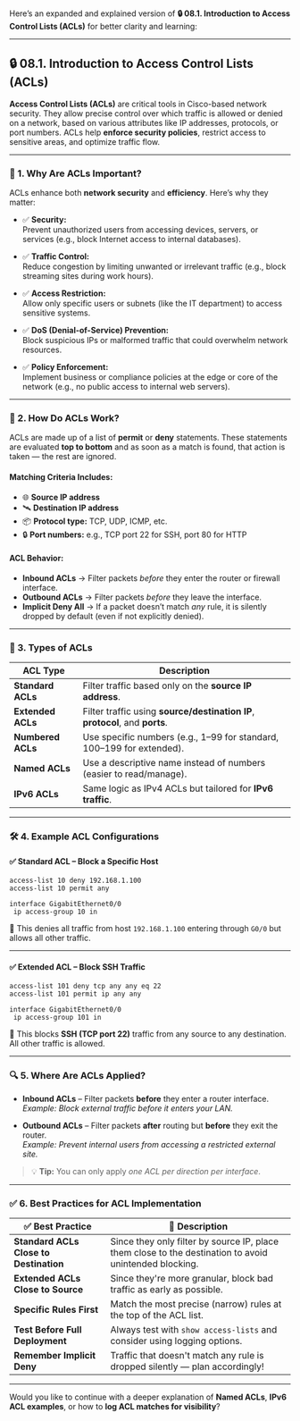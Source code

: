 Here’s an expanded and explained version of **🔒 08.1. Introduction to Access Control Lists (ACLs)** for better clarity and learning:

---

## 🔒 **08.1. Introduction to Access Control Lists (ACLs)**

**Access Control Lists (ACLs)** are critical tools in Cisco-based network security. They allow precise control over which traffic is allowed or denied on a network, based on various attributes like IP addresses, protocols, or port numbers. ACLs help **enforce security policies**, restrict access to sensitive areas, and optimize traffic flow.

---

### 🌟 1. Why Are ACLs Important?

ACLs enhance both **network security** and **efficiency**. Here’s why they matter:

- ✅ **Security:**  
  Prevent unauthorized users from accessing devices, servers, or services (e.g., block Internet access to internal databases).

- ✅ **Traffic Control:**  
  Reduce congestion by limiting unwanted or irrelevant traffic (e.g., block streaming sites during work hours).

- ✅ **Access Restriction:**  
  Allow only specific users or subnets (like the IT department) to access sensitive systems.

- ✅ **DoS (Denial-of-Service) Prevention:**  
  Block suspicious IPs or malformed traffic that could overwhelm network resources.

- ✅ **Policy Enforcement:**  
  Implement business or compliance policies at the edge or core of the network (e.g., no public access to internal web servers).

---

### 🔑 2. How Do ACLs Work?

ACLs are made up of a list of **permit** or **deny** statements. These statements are evaluated **top to bottom** and as soon as a match is found, that action is taken — the rest are ignored.

#### Matching Criteria Includes:
- 🌐 **Source IP address**
- 🛰️ **Destination IP address**
- 📦 **Protocol type:** TCP, UDP, ICMP, etc.
- 🔒 **Port numbers:** e.g., TCP port 22 for SSH, port 80 for HTTP

#### ACL Behavior:
- **Inbound ACLs** → Filter packets *before* they enter the router or firewall interface.
- **Outbound ACLs** → Filter packets *before* they leave the interface.
- **Implicit Deny All** → If a packet doesn’t match *any* rule, it is silently dropped by default (even if not explicitly denied).

---

### 📌 3. Types of ACLs

| **ACL Type**      | **Description**                                                                 |
|-------------------|---------------------------------------------------------------------------------|
| **Standard ACLs** | Filter traffic based only on the **source IP address**.                         |
| **Extended ACLs** | Filter traffic using **source/destination IP**, **protocol**, and **ports**.    |
| **Numbered ACLs** | Use specific numbers (e.g., 1–99 for standard, 100–199 for extended).            |
| **Named ACLs**    | Use a descriptive name instead of numbers (easier to read/manage).              |
| **IPv6 ACLs**     | Same logic as IPv4 ACLs but tailored for **IPv6 traffic**.                      |

---

### 🛠️ 4. Example ACL Configurations

#### ✅ **Standard ACL – Block a Specific Host**
```cisco
access-list 10 deny 192.168.1.100
access-list 10 permit any

interface GigabitEthernet0/0
 ip access-group 10 in
```
🔹 This denies all traffic from host `192.168.1.100` entering through `G0/0` but allows all other traffic.

---

#### ✅ **Extended ACL – Block SSH Traffic**
```cisco
access-list 101 deny tcp any any eq 22
access-list 101 permit ip any any

interface GigabitEthernet0/0
 ip access-group 101 in
```
🔹 This blocks **SSH (TCP port 22)** traffic from any source to any destination. All other traffic is allowed.

---

### 🔍 5. Where Are ACLs Applied?

- **Inbound ACLs** – Filter packets **before** they enter a router interface.  
  *Example: Block external traffic before it enters your LAN.*

- **Outbound ACLs** – Filter packets **after** routing but **before** they exit the router.  
  *Example: Prevent internal users from accessing a restricted external site.*

> 💡 **Tip:** You can only apply *one ACL per direction per interface*.

---

### ✅ 6. Best Practices for ACL Implementation

| ✅ Best Practice               | 💬 Description                                                                 |
|-------------------------------|------------------------------------------------------------------------------|
| **Standard ACLs Close to Destination** | Since they only filter by source IP, place them close to the destination to avoid unintended blocking. |
| **Extended ACLs Close to Source**      | Since they're more granular, block bad traffic as early as possible.         |
| **Specific Rules First**               | Match the most precise (narrow) rules at the top of the ACL list.           |
| **Test Before Full Deployment**        | Always test with `show access-lists` and consider using logging options.    |
| **Remember Implicit Deny**             | Traffic that doesn't match any rule is dropped silently — plan accordingly! |

---

Would you like to continue with a deeper explanation of **Named ACLs**, **IPv6 ACL examples**, or how to **log ACL matches for visibility**?